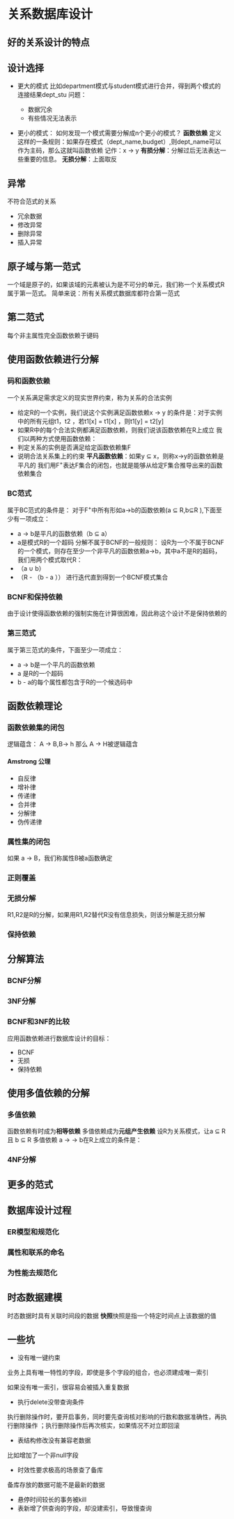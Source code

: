 # 关系数据库设计

## 好的关系设计的特点

## 设计选择

- 更大的模式 比如department模式与student模式进行合并，得到两个模式的连接结果dept_stu 问题：

  - 数据冗余
  - 有些情况无法表示

- 更小的模式： 如何发现一个模式需要分解成n个更小的模式？ **函数依赖** 定义这样的一条规则：如果存在模式（dept_name,budget）,则dept_name可以作为主码，那么这就叫函数依赖 记作：x → y **有损分解**：分解过后无法表达一些重要的信息。 **无损分解**：上面取反

## 异常

不符合范式的关系

- 冗余数据
- 修改异常
- 删除异常
- 插入异常

## 原子域与第一范式

一个域是原子的，如果该域的元素被认为是不可分的单元，我们称一个关系模式R属于第一范式。 简单来说：所有关系模式数据库都符合第一范式

## 第二范式

每个非主属性完全函数依赖于键码

## 使用函数依赖进行分解

### 码和函数依赖

一个关系满足需求定义的现实世界约束，称为关系的合法实例

- 给定R的一个实例，我们说这个实例满足函数依赖x → y 的条件是：对于实例中的所有元组t1，t2 ，若t1[x] = t1[x] ，则t1[y] = t2[y]
- 如果R中的每个合法实例都满足函数依赖，则我们说该函数依赖在R上成立 我们以两种方式使用函数依赖：
- 判定关系的实例是否满足给定函数依赖集F
- 说明合法关系集上的约束 **平凡函数依赖**：如果y ⊆ x，则称x→y的函数依赖是平凡的 我们用F<sup>+</sup>表达F集合的闭包，也就是能够从给定F集合推导出来的函数依赖集合

### BC范式

属于BC范式的条件是： 对于F<sup>+</sup>中所有形如a→b的函数依赖(a ⊆ R,b⊆R ),下面至少有一项成立：
- a → b是平凡的函数依赖（b ⊆ a）
- a是模式R的一个超码 分解不属于BCNF的一般规则： 设R为一个不属于BCNF的一个模式，则存在至少一个非平凡的函数依赖a→b，其中a不是R的超码，我们用两个模式取代R：
- （a ∪ b）
- （R - （b - a ）） 进行迭代直到得到一个BCNF模式集合

### BCNF和保持依赖

由于设计使得函数依赖的强制实施在计算很困难，因此称这个设计不是保持依赖的

### 第三范式

属于第三范式的条件，下面至少一项成立：

- a → b是一个平凡的函数依赖
- a 是R的一个超码
- b - a的每个属性都包含于R的一个候选码中

## 函数依赖理论

### 函数依赖集的闭包

逻辑蕴含： A -> B,B-> h 那么 A -> H被逻辑蕴含

#### Amstrong 公理

- 自反律
- 增补律
- 传递律
- 合并律
- 分解律
- 伪传递律

### 属性集的闭包

如果 a → B，我们称属性B被a函数确定

### 正则覆盖

### 无损分解

R1,R2是R的分解，如果用R1,R2替代R没有信息损失，则该分解是无损分解

### 保持依赖

## 分解算法

### BCNF分解

### 3NF分解

### BCNF和3NF的比较

应用函数依赖进行数据库设计的目标：

- BCNF
- 无损
- 保持依赖

## 使用多值依赖的分解

### 多值依赖

函数依赖有时成为**相等依赖** 多值依赖成为**元组产生依赖** 设R为关系模式，让a ⊆ R 且 b ⊆ R 多值依赖 a -> -> b在R上成立的条件是：

### 4NF分解

## 更多的范式

## 数据库设计过程

### ER模型和规范化

### 属性和联系的命名

### 为性能去规范化

## 时态数据建模

时态数据时具有关联时间段的数据 **快照**快照是指一个特定时间点上该数据的值

## 一些坑

- 没有唯一键约束

业务上具有唯一特性的字段，即使是多个字段的组合，也必须建成唯一索引

如果没有唯一索引，很容易会被插入重复数据

- 执行delete没带查询条件

执行删除操作时，要开启事务，同时要先查询核对影响的行数和数据准确性，再执行删除操作 ；执行删除操作后再次核实，如果情况不对立即回滚

- 表结构修改没有兼容老数据

比如增加了一个非null字段

- 时效性要求极高的场景查了备库

备库存放的数据可能不是最新的数据

- 悬停时间较长的事务被kill
- 表新增了供查询的字段，却没建索引，导致慢查询